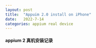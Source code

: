 ```yaml
---
layout: post
title:  "Appuim 2.0 install on iPhone"
date:   2022-7-14 
categories: appium real device
---
```


#### appium 2 真机安装记录
